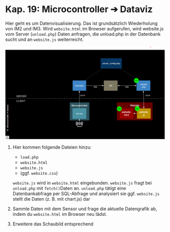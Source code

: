 # Kap. 19: Microcontroller ➔ Dataviz

Hier geht es um Datenvisualisierung. Das ist grundsätzlich Wiederholung von IM2 und IM3.
Wird `website.html` im Browser aufgerufen, wird website.js vom Server (`unload.php`) Daten anfragen, die unload.php in der Datenbank sucht und an `website.js` weiterreicht.

![File_relations](File_relations.png)

1. Hier kommen folgende Dateien hinzu:
   * `load.php`
   * `website.html`
   * `website.js`
   * (ggf. `website.css`) 


    `website.js` wird in `website.html` eingebunden.
    `website.js` fragt bei `unload.php` mit `fetch()`Daten an.
    `unload.php` tätigt eine Datenbankabfrage per SQL-Abfrage
    und analysiert sie ggf.
    `website.js` stellt die Daten (z. B. mit chart.js) dar


2. Sammle Daten mit dem Sensor und frage die aktuelle Datengrafik ab, indem du `website.html` im Browser neu lädst.
3. Erweitere das Schaubild entsprechend 
